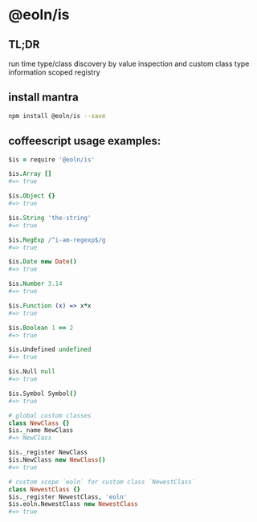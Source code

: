 # @eoln/is

## TL;DR
run time type/class discovery by value inspection 
and custom class type information scoped registry


## install mantra
```bash
npm install @eoln/is --save
```

## coffeescript usage examples:

```coffee
$is = require '@eoln/is'

$is.Array []
#=> true

$is.Object {}
#=> true

$is.String 'the-string'
#=> true

$is.RegExp /^i-am-regexp$/g
#=> true

$is.Date new Date()
#=> true

$is.Number 3.14
#=> true

$is.Function (x) => x*x
#=> true

$is.Boolean 1 == 2
#=> true

$is.Undefined undefined
#=> true

$is.Null null
#=> true

$is.Symbol Symbol()
#=> true

# global custom classes
class NewClass {}
$is._name NewClass
#=> NewClass

$is._register NewClass
$is.NewClass new NewClass()
#=> true

# custom scope `eoln` for custom class `NewestClass`
class NewestClass {}
$is._register NewestClass, 'eoln'
$is.eoln.NewestClass new NewestClass
#=> true
```
